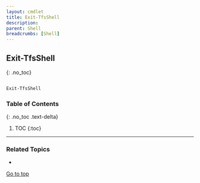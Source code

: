 ```yaml
---
layout: cmdlet
title: Exit-TfsShell
description: 
parent: Shell
breadcrumbs: [Shell]
---
```

## Exit-TfsShell
{: .no_toc}



```powershell

Exit-TfsShell
```

### Table of Contents
{: .no_toc .text-delta}

1. TOC
{:toc}

-----

### Related Topics

* 


[Go to top](#exit-tfsshell)

